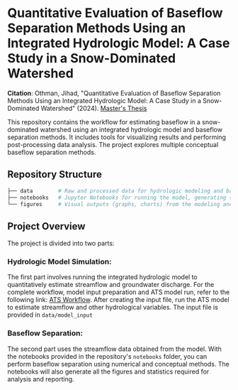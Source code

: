 # Quantitative Evaluation of Baseflow Separation Methods Using an Integrated Hydrologic Model: A Case Study in a Snow-Dominated Watershed

**Citation**: Othman, Jihad, "Quantitative Evaluation of Baseflow Separation Methods Using an Integrated Hydrologic Model: A Case Study in a Snow-Dominated Watershed" (2024). [Master's Thesis](https://digitalcommons.usu.edu/gradreports2023/60/)

This repository contains the workflow for estimating baseflow in a snow-dominated watershed using an integrated hydrologic model and baseflow separation methods. It includes tools for visualizing results and performing post-processing data analysis. The project explores multiple conceptual baseflow separation methods.

## Repository Structure

```bash
├── data        # Raw and processed data for hydrologic modeling and baseflow separation
├── notebooks   # Jupyter Notebooks for running the model, generating statistics, maps, and figures
└── figures     # Visual outputs (graphs, charts) from the modeling and analysis
```

## Project Overview

The project is divided into two parts:

### Hydrologic Model Simulation:
The first part involves running the integrated hydrologic model to quantitatively estimate streamflow and groundwater discharge. For the complete workflow, model input preparation and ATS model run, refer to the following link: [ATS Workflow](https://github.com/pinshuai/ats-workflow). After creating the input file, run the ATS model to estimate streamflow and other hydrological variables. The input file is provided in `data/model_input`

### Baseflow Separation:
The second part uses the streamflow data obtained from the model. With the notebooks provided in the repository's `notebooks` folder, you can perform baseflow separation using numerical and conceptual methods. The notebooks will also generate all the figures and statistics required for analysis and reporting.




